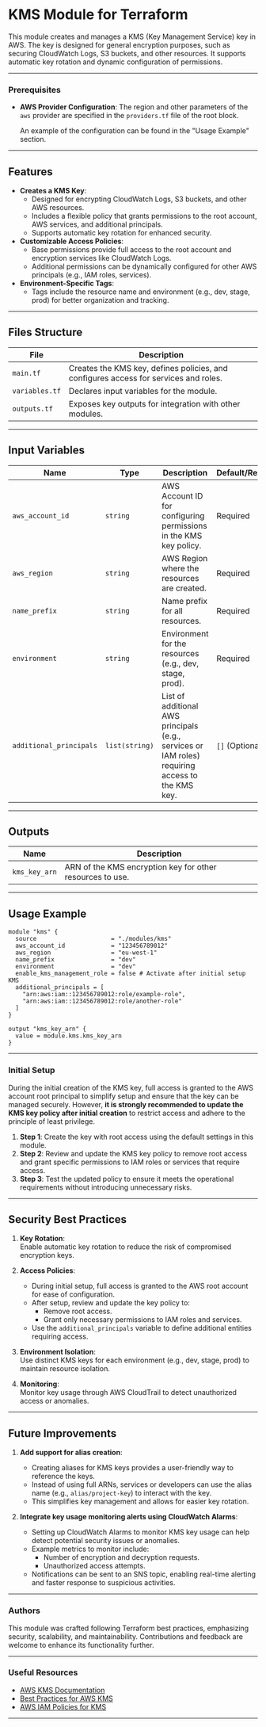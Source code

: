 # KMS Module for Terraform

This module creates and manages a KMS (Key Management Service) key in AWS. The key is designed for general encryption purposes, such as securing CloudWatch Logs, S3 buckets, and other resources. It supports automatic key rotation and dynamic configuration of permissions.

---

### Prerequisites

- **AWS Provider Configuration**:
  The region and other parameters of the `aws` provider are specified in the `providers.tf` file of the root block.

  An example of the configuration can be found in the "Usage Example" section.

---

## Features

- **Creates a KMS Key**:
  - Designed for encrypting CloudWatch Logs, S3 buckets, and other AWS resources.
  - Includes a flexible policy that grants permissions to the root account, AWS services, and additional principals.
  - Supports automatic key rotation for enhanced security.
- **Customizable Access Policies**:
  - Base permissions provide full access to the root account and encryption services like CloudWatch Logs.
  - Additional permissions can be dynamically configured for other AWS principals (e.g., IAM roles, services).
- **Environment-Specific Tags**:
  - Tags include the resource name and environment (e.g., dev, stage, prod) for better organization and tracking.

---

## Files Structure

| **File**         | **Description**                                                                      |
|------------------|--------------------------------------------------------------------------------------|
| `main.tf`        | Creates the KMS key, defines policies, and configures access for services and roles. |
| `variables.tf`   | Declares input variables for the module.                                             |
| `outputs.tf`     | Exposes key outputs for integration with other modules.                              |

---

## Input Variables

| **Name**               | **Type**       | **Description**                                                                                 | **Default/Required**  |
|------------------------|----------------|-------------------------------------------------------------------------------------------------|-----------------------|
| `aws_account_id`       | `string`       | AWS Account ID for configuring permissions in the KMS key policy.                               | Required              |
| `aws_region`           | `string`       | AWS Region where the resources are created.                                                     | Required              |
| `name_prefix`          | `string`       | Name prefix for all resources.                                                                  | Required              |
| `environment`          | `string`       | Environment for the resources (e.g., dev, stage, prod).                                         | Required              |
| `additional_principals`| `list(string)` | List of additional AWS principals (e.g., services or IAM roles) requiring access to the KMS key.| `[]` (Optional)       |

---

## Outputs

| **Name**      | **Description**                                           |
|---------------|-----------------------------------------------------------|
| `kms_key_arn` | ARN of the KMS encryption key for other resources to use. |

---

## Usage Example

```hcl
module "kms" {
  source                     = "./modules/kms"
  aws_account_id             = "123456789012"
  aws_region                 = "eu-west-1"
  name_prefix                = "dev"
  environment                = "dev"
  enable_kms_management_role = false # Activate after initial setup KMS
  additional_principals = [
    "arn:aws:iam::123456789012:role/example-role",
    "arn:aws:iam::123456789012:role/another-role"
  ]
}

output "kms_key_arn" {
  value = module.kms.kms_key_arn
}
```

---

### Initial Setup

During the initial creation of the KMS key, full access is granted to the AWS account root principal to simplify setup and ensure that the key can be managed securely. However, **it is strongly recommended to update the KMS key policy after initial creation** to restrict access and adhere to the principle of least privilege.  

1. **Step 1**: Create the key with root access using the default settings in this module.
2. **Step 2**: Review and update the KMS key policy to remove root access and grant specific permissions to IAM roles or services that require access.
3. **Step 3**: Test the updated policy to ensure it meets the operational requirements without introducing unnecessary risks.

---

## Security Best Practices

1. **Key Rotation**:  
   Enable automatic key rotation to reduce the risk of compromised encryption keys.

2. **Access Policies**:  
   - During initial setup, full access is granted to the AWS root account for ease of configuration.  
   - After setup, review and update the key policy to:  
     - Remove root access.  
     - Grant only necessary permissions to IAM roles and services.  
   - Use the `additional_principals` variable to define additional entities requiring access.

3. **Environment Isolation**:  
   Use distinct KMS keys for each environment (e.g., dev, stage, prod) to maintain resource isolation.

4. **Monitoring**:  
   Monitor key usage through AWS CloudTrail to detect unauthorized access or anomalies.

---

## Future Improvements

1. **Add support for alias creation**:  
   - Creating aliases for KMS keys provides a user-friendly way to reference the keys.
   - Instead of using full ARNs, services or developers can use the alias name (e.g., `alias/project-key`) to interact with the key.
   - This simplifies key management and allows for easier key rotation.

2. **Integrate key usage monitoring alerts using CloudWatch Alarms**:  
   - Setting up CloudWatch Alarms to monitor KMS key usage can help detect potential security issues or anomalies.  
   - Example metrics to monitor include:  
     - Number of encryption and decryption requests.  
     - Unauthorized access attempts.  
   - Notifications can be sent to an SNS topic, enabling real-time alerting and faster response to suspicious activities.

---

### Authors

This module was crafted following Terraform best practices, emphasizing security, scalability, and maintainability. Contributions and feedback are welcome to enhance its functionality further.

---

### Useful Resources

- [AWS KMS Documentation](https://docs.aws.amazon.com/kms/index.html)
- [Best Practices for AWS KMS](https://docs.aws.amazon.com/kms/latest/developerguide/best-practices.html)
- [AWS IAM Policies for KMS](https://docs.aws.amazon.com/kms/latest/developerguide/key-policies.html)

---